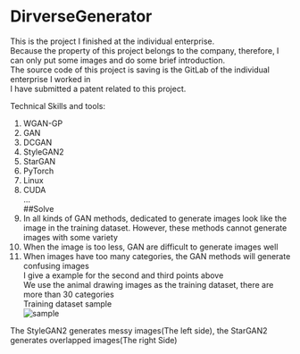 # DirverseGenerator
This is the project I finished at the individual enterprise.  
Because the property of this project belongs to the company, therefore, I can only put some images and do some brief introduction.  
The source code of this project is saving is the GitLab of the individual enterprise I worked in  
I have submitted a patent related to this project.  

Technical Skills and tools:  
1. WGAN-GP  
2. GAN  
3. DCGAN  
4. StyleGAN2  
5. StarGAN  
6. PyTorch  
7. Linux  
8. CUDA  
...  
##Solve   
1. In all kinds of GAN methods, dedicated to generate images look like the image in the training dataset. However, these methods cannot generate images with some variety  
2. When the image is too less, GAN are difficult to generate images well  
3. When images have too many categories, the GAN methods will generate confusing images  
I give a example for the second and third points above  
We use the animal drawing images as the training dataset, there are more than 30 categories  
Training dataset sample  
![sample](https://user-images.githubusercontent.com/50438750/132112835-78de5b36-ea06-4092-a854-ef942d3945a4.PNG)

The StyleGAN2 generates messy images(The left side), the StarGAN2 generates overlapped images(The right Side)  


